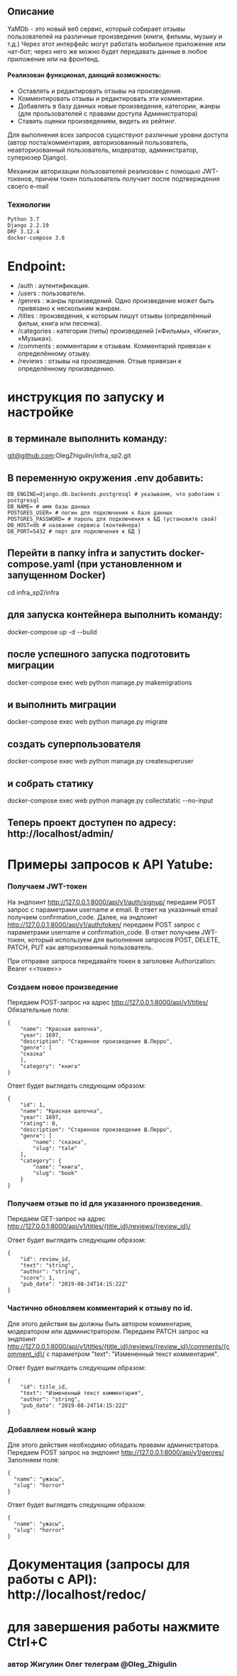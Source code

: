 ## Описание
YaMDb - это новый веб сервис, который собирает отзывы пользователей на различные произведения (книги, фильмы, музыку и т.д.) Через этот интерфейс могут работать мобильное приложение или чат-бот; через него же можно будет передавать данные в любое приложение или на фронтенд.

#### Реализован функционал, дающий возможность:
* Оставлять и редактировать отзывы на произведения.
* Комментировать отзывы и редактировать эти комментарии.
* Добавлять в базу данных новые произведения, категории, жанры (для прользователей с правами доступа Администратора) 
* Ставить оценки произведениям, видеть их рейтинг.

Для выполнения всех запросов существуют различные уровни доступа (автор поста/комментария, авторизованный пользователь, неавторизованный пользователь, модератор, администратор, суперюзер Django).

Механизм авторизации пользователей реализован с помощью JWT-токенов, причем токен пользователь получает после подтверждения своего e-mail 

### Технологии
``` 
Python 3.7
Django 2.2.19
DRF 3.12.4
docker-compose 3.8
```

# Endpoint:
- /auth   : аутентификация.
- /users   : пользователи.
- /genres   : жанры произведений. Одно произведение может быть привязано к нескольким жанрам.
- /titles   : произведения, к которым пишут отзывы (определённый фильм, книга или песенка).
- /categories   : категории (типы) произведений («Фильмы», «Книги», «Музыка»).
- /comments   : комментарии к отзывам. Комментарий привязан к определённому отзыву.
- /reviews   : отзывы на произведения. Отзыв привязан к определённому произведению.



# инструкция по запуску и настройке

## в терминале выполнить команду:
git@github.com:OlegZhigulin/infra_sp2.git


## В переменную окружения .env добавить:
```{
DB_ENGINE=django.db.backends.postgresql # указываем, что работаем с postgresql
DB_NAME= # имя базы данных
POSTGRES_USER= # логин для подключения к базе данных
POSTGRES_PASSWORD= # пароль для подключения к БД (установите свой)
DB_HOST=db # название сервиса (контейнера)
DB_PORT=5432 # порт для подключения к БД }
```
## Перейти в папку infra и запустить docker-compose.yaml (при установленном и запущенном Docker)

cd infra_sp2/infra

## для запуска контейнера выполнить команду:

docker-compose up -d --build

## после успешного запуска подготовить миграции

docker-compose exec web python manage.py makemigrations

## и выполнить миграции

docker-compose exec web python manage.py migrate

## создать суперпользователя 

docker-compose exec web python manage.py createsuperuser

## и собрать статику

docker-compose exec web python manage.py collectstatic --no-input 

## Теперь проект доступен по адресу: http://localhost/admin/

# Примеры запросов к API Yatube:

### Получаем JWT-токен
На эндпоинт http://127.0.0.1:8000/api/v1/auth/signup/ передаем POST запрос с параметрами username и email. 
В ответ на указанный email получаем confirmation_code.
Далее, на эндпоинт http://127.0.0.1:8000/api/v1/auth/token/ передаем POST запрос с параметрами username и confirmation_code. В ответ получаем JWT-токен, который используем для выполнения запросов POST, DELETE, PATCH, PUT как авторизованный пользователь.

При отправке запроса передавайте токен в заголовке Authorization: Bearer <<токен>>

### Создаем новoe произведение 
Передаем POST-запрос на адрес http://127.0.0.1:8000/api/v1/titles/ 
Обязательные поля:   
```
{ 
    "name": "Красная шапочка",  
    "year": 1697,  
    "description": "Старинное произведение Ш.Перро",  
    "genre": [  
    "сказка"  
    ],  
    "category": "книга"  
}  
```
Ответ будет выглядеть следующим образом:   

```
{  
    "id": 1,  
    "name": "Красная шапочка",  
    "year": 1697,  
    "rating": 0,  
    "description": "Старинное произведение Ш.Перро",  
    "genre": [  
        "name": "сказка",  
        "slug": "tale"  
    ],  
    "category": {  
        "name": "книга",  
        "slug": "book"  
    } 
} 
```

### Получаем отзыв по id для указанного произведения.
Передаем GET-запрос на адрес http://127.0.0.1:8000/api/v1/titles/{title_id}/reviews/{review_id}/

Ответ будет выглядеть следующим образом:

```
{  
    "id": review_id,  
    "text": "string",  
    "author": "string",  
    "score": 1,  
    "pub_date": "2019-08-24T14:15:22Z"   
} 
```

### Частично обновляем комментарий к отзыву по id.
Для этого действия вы должны быть автором комментария, модератором или администратором. 
Передаем PATCH запрос на эндпоинт http://127.0.0.1:8000/api/v1/titles/{title_id}/reviews/{review_id}/comments/{comment_id}/ с параметром "text": "Измененный текст комментария". 

Ответ будет выглядеть следующим образом:  

```
{ 
    "id": title_id,  
    "text": "Измененный текст комментария",  
    "author": "string",  
    "pub_date": "2019-08-24T14:15:22Z"  
}   
```
### Добавляем новый жанр
Для этого действия необходимо обладать правами администратора.  
Передаем POST запрос на эндпоинт http://127.0.0.1:8000/api/v1/genres/  
Заполняем поля:

```
{
  "name": "ужасы",
  "slug": "horror"
}
```
Ответ будет выглядеть следующим образом:

```
{
  "name": "ужасы",
  "slug": "horror"
}
```


# Документация (запросы для работы с API): http://localhost/redoc/


# для завершения работы нажмите Ctrl+C

### автор Жигулин Олег телеграм @Oleg_Zhigulin
